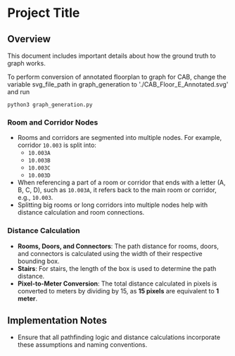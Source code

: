# Project Title

## Overview
This document includes important details about how the ground truth to graph works. 

To perform conversion of annotated floorplan to graph for CAB, change the variable svg_file_path in graph_generation to  './CAB_Floor_E_Annotated.svg' and run 
```
python3 graph_generation.py
```

### Room and Corridor Nodes
- Rooms and corridors are segmented into multiple nodes. For example, corridor `10.003` is split into:
  - `10.003A`
  - `10.003B`
  - `10.003C`
  - `10.003D`
- When referencing a part of a room or corridor that ends with a letter (A, B, C, D), such as `10.003A`, it refers back to the main room or corridor, e.g., `10.003`.
- Splitting big rooms or long corridors into multiple nodes help with distance calculation and room connections.

### Distance Calculation
- **Rooms, Doors, and Connectors**: The path distance for rooms, doors, and connectors is calculated using the width of their respective bounding box.
- **Stairs**: For stairs, the length of the box is used to determine the path distance.
- **Pixel-to-Meter Conversion**: The total distance calculated in pixels is converted to meters by dividing by 15, as **15 pixels** are equivalent to **1 meter**.

## Implementation Notes
- Ensure that all pathfinding logic and distance calculations incorporate these assumptions and naming conventions.